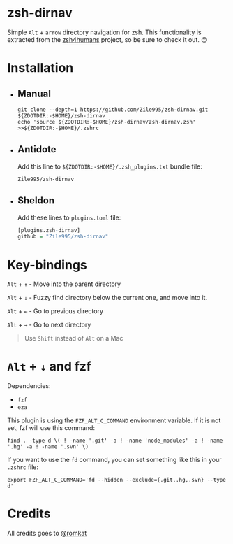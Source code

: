 # zsh-dirnav

Simple `Alt` + `arrow` directory navigation for zsh.
This functionality is extracted from the [zsh4humans](https://github.com/romkatv/zsh4humans) project, so be sure to check it out. :blush:

# Installation
  - ## Manual
    ```Shell
    git clone --depth=1 https://github.com/Zile995/zsh-dirnav.git ${ZDOTDIR:-$HOME}/zsh-dirnav
    echo 'source ${ZDOTDIR:-$HOME}/zsh-dirnav/zsh-dirnav.zsh' >>${ZDOTDIR:-$HOME}/.zshrc
    ```
  - ## Antidote
    Add this line to `${ZDOTDIR:-$HOME}/.zsh_plugins.txt` bundle file:

    ```Shell
    Zile995/zsh-dirnav
    ```
  - ## Sheldon
    Add these lines to `plugins.toml` file:

    ```R
    [plugins.zsh-dirnav]
    github = "Zile995/zsh-dirnav"
    ```

# Key-bindings
`Alt` + `↑` - Move into the parent directory

`Alt` + `↓` - Fuzzy find directory below the current one, and move into it.

`Alt` + `←` - Go to previous directory

`Alt` + `→` - Go to next directory

> Use `Shift` instead of `Alt` on a Mac

# `Alt` + `↓` and fzf
Dependencies:
  - `fzf`
  - `eza`

This plugin is using the `FZF_ALT_C_COMMAND` environment variable. If it is not set, fzf will use this command:
```Shell
find . -type d \( ! -name '.git' -a ! -name 'node_modules' -a ! -name '.hg' -a ! -name '.svn' \)
```

If you want to use the `fd` command, you can set something like this in your `.zshrc` file:
```Shell
export FZF_ALT_C_COMMAND='fd --hidden --exclude={.git,.hg,.svn} --type d'
```

# Credits
All credits goes to [@romkat](https://github.com/romkatv)
